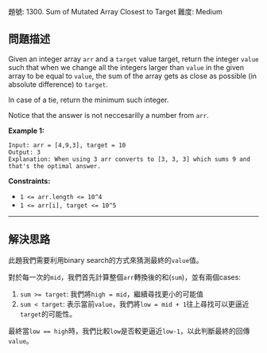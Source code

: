 題號: 1300. Sum of Mutated Array Closest to Target
難度: Medium

## 問題描述
Given an integer array `arr` and a `target` value target, return the integer `value` such that when we change all the integers larger than `value` in the given array to be equal to `value`, the sum of the array gets as close as possible (in absolute difference) to `target`.

In case of a tie, return the minimum such integer.

Notice that the answer is not neccesarilly a number from `arr`.

**Example 1:**
```
Input: arr = [4,9,3], target = 10
Output: 3
Explanation: When using 3 arr converts to [3, 3, 3] which sums 9 and that's the optimal answer.
```

**Constraints:**

- `1 <= arr.length <= 10^4`
- `1 <= arr[i], target <= 10^5`

---
## 解決思路
此題我們需要利用binary search的方式來猜測最終的`value`值。

對於每一次的`mid`，我們首先計算整個`arr`轉換後的和(`sum`)，並有兩個cases:

1. `sum >= target`: 我們將`high = mid`，繼續尋找更小的可能值
2. `sum < target`: 表示當前`value`，我們將`low = mid + 1`往上尋找可以更逼近`target`的可能性。

最終當`low == high`時，我們比較`low`是否較更逼近`low-1`，以此判斷最終的回傳`value`。